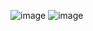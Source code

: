 ![image](https://github.com/user-attachments/assets/081559ab-1db8-47d2-a9b7-1370a506b554)
![image](https://github.com/user-attachments/assets/722b8920-a40e-4f1a-9ab6-a5dc7aaf0b45)


